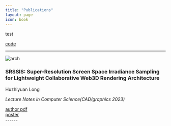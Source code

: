 ```yaml
---
title: "Publications"
layout: page
icon: book
---
```


<p>test</p>
<div class="more"><a href="./test.html">code</a></div>

------

<img class="img-square" src="2023/SRSSIS/pic.jpg" title="arch">
<h3>SRSSIS: Super-Resolution Screen Space Irradiance Sampling for Lightweight Collaborative Web3D Rendering Architecture</h3>

Huzhiyuan Long

*Lecture Notes in Computer Science(CAD/graphics 2023)*

<div class="more"><a href="./2023/SRSSIS/SRSSIS.pdf">author pdf</a></div> <div class="more"><a href="./2023/SRSSIS/poster.pdf">poster</a></div>
------
